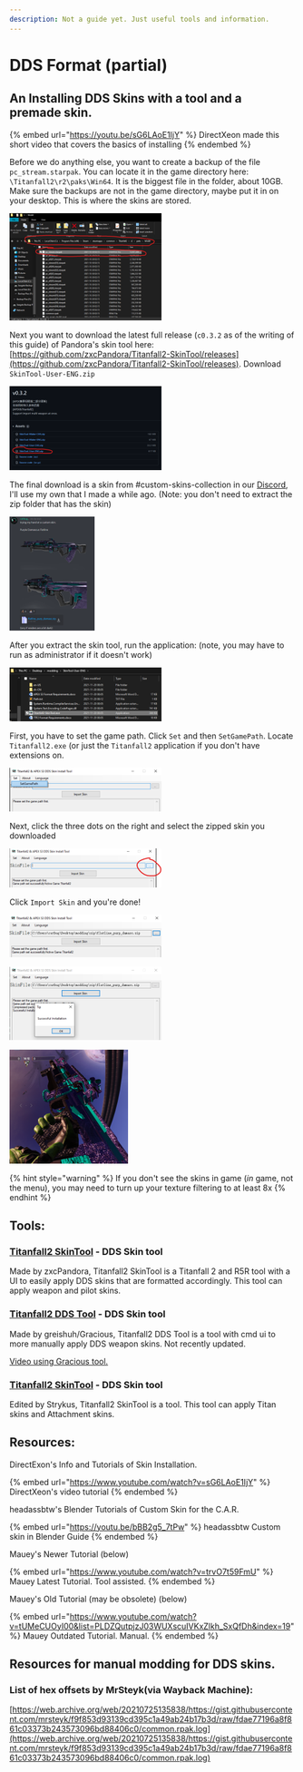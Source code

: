 ```yaml
---
description: Not a guide yet. Just useful tools and information.
---
```


# DDS Format (partial)

## An Installing DDS Skins with a tool and a premade skin.

{% embed url="https://youtu.be/sG6LAoE1IjY" %}
DirectXeon made this short video that covers the basics of installing
{% endembed %}

Before we do anything else, you want to create a backup of the file `pc_stream.starpak`. You can locate it in the game directory here: `\Titanfall2\r2\paks\Win64`. It is the biggest file in the folder, about 10GB. Make sure the backups are not in the game directory, maybe put it in on your desktop. This is where the skins are stored.

![\\](../../../../.gitbook/assets/catbugcheats1.0.png)

Next you want to download the latest full release (`c0.3.2` as of the writing of this guide) of Pandora's skin tool here: [https://github.com/zxcPandora/Titanfall2-SkinTool/releases](https://github.com/zxcPandora/Titanfall2-SkinTool/releases). Download `SkinTool-User-ENG.zip`

![](../../../../.gitbook/assets/catbugcheats1.1.png)

The final download is a skin from #custom-skins-collection in our [Discord](https://discord.gg/sEgmTKg), I'll use my own that I made a while ago. (Note: you don't need to extract the zip folder that has the skin)

![](../../../../.gitbook/assets/catbugcheats1.2.png)

After you extract the skin tool, run the application: (note, you may have to run as administrator if it doesn't work)

![](../../../../.gitbook/assets/catbugcheats1.3.png)

First, you have to set the game path. Click `Set` and then `SetGamePath`. Locate `Titanfall2.exe` (or just the `Titanfall2` application if you don't have extensions on.

![](../../../../.gitbook/assets/catbugcheats1.4.png)

Next, click the three dots on the right and select the zipped skin you downloaded

![](<../../../../.gitbook/assets/unknown (7).png>)

Click `Import Skin` and you're done!

![](<../../../../.gitbook/assets/unknown (1).png>)

![](<../../../../.gitbook/assets/unknown (3).png>)

![](<../../../../.gitbook/assets/unknown (6).png>)

{% hint style="warning" %}
If you don't see the skins in game (_in_ game, not the menu), you may need to turn up your texture filtering to at least 8x
{% endhint %}

## Tools:

### [Titanfall2 SkinTool](https://github.com/zxcPandora/Titanfall2-SkinTool) - DDS Skin tool

Made by zxcPandora, Titanfall2 SkinTool is a Titanfall 2 and R5R tool with a UI to easily apply DDS skins that are formatted accordingly. This tool can apply weapon and pilot skins.

### [Titanfall2 DDS Tool](https://github.com/greishuhs/Titanfall2-DDS-Tool) - DDS Skin tool

Made by greishuh/Gracious, Titanfall2 DDS Tool is a tool with cmd ui to more manually apply DDS weapon skins. Not recently updated.

[Video using Gracious tool.](https://youtu.be/1\_nSqO\_q3oA)

### [Titanfall2 SkinTool](https://github.com/Strykus/Titanfall2-SkinTool) - DDS Skin tool

Edited by Strykus, Titanfall2 SkinTool is a tool. This tool can apply Titan skins and Attachment skins.

## Resources:

DirectExon's Info and Tutorials of Skin Installation.

{% embed url="https://www.youtube.com/watch?v=sG6LAoE1IjY" %}
DirectXeon's video tutorial
{% endembed %}

headassbtw's Blender Tutorials of Custom Skin for the C.A.R.

{% embed url="https://youtu.be/bBB2g5_7tPw" %}
headassbtw Custom skin in Blender Guide
{% endembed %}

Mauey's Newer Tutorial (below)

{% embed url="https://www.youtube.com/watch?v=trvO7t59FmU" %}
Mauey Latest Tutorial. Tool assisted.
{% endembed %}

Mauey's Old Tutorial (may be obsolete) (below)

{% embed url="https://www.youtube.com/watch?v=tUMeCUOyI00&list=PLDZQutpjzJ03WUXscuIVKxZlkh_SxQfDh&index=19" %}
Mauey Outdated Tutorial. Manual.
{% endembed %}

## Resources for manual modding for DDS skins.

### List of hex offsets by MrSteyk(via Wayback Machine):&#x20;

[https://web.archive.org/web/20210725135838/https://gist.githubusercontent.com/mrsteyk/f9f853d93139cd395c1a49ab24b17b3d/raw/fdae77196a8f861c03373b243573096bd88406c0/common.rpak.log](https://web.archive.org/web/20210725135838/https://gist.githubusercontent.com/mrsteyk/f9f853d93139cd395c1a49ab24b17b3d/raw/fdae77196a8f861c03373b243573096bd88406c0/common.rpak.log)
